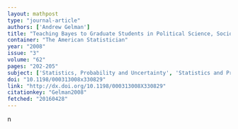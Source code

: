 ```yaml
---
layout: mathpost
type: "journal-article"
authors: ['Andrew Gelman']
title: "Teaching Bayes to Graduate Students in Political Science, Sociology, Public Health, Education, Economics."
container: "The American Statistician"
year: "2008"
issue: "3"
volume: "62"
pages: "202-205"
subject: ['Statistics, Probability and Uncertainty', 'Statistics and Probability', 'Mathematics(all)']
doi: "10.1198/000313008x330829"
link: "http://dx.doi.org/10.1198/000313008X330829"
citationkey: "Gelman2008"
fetched: "20160428"
---
```


n
